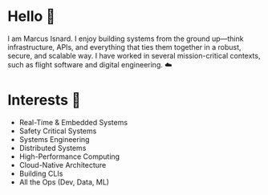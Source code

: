 # Hello  🤝
I am Marcus Isnard. I enjoy building systems from the ground up—think infrastructure, APIs, and everything that ties them together in a robust, secure, and scalable way. I have worked in several mission-critical contexts, such as flight software and digital engineering. ☁️

# Interests 🚀
- Real-Time & Embedded Systems
- Safety Critical Systems
- Systems Engineering
- Distributed Systems
- High-Performance Computing
- Cloud-Native Architecture
- Building CLIs
- All the Ops (Dev, Data, ML)
